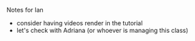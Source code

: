 Notes for Ian

- consider having videos render in the tutorial
- let's check with Adriana (or whoever is managing this class)
